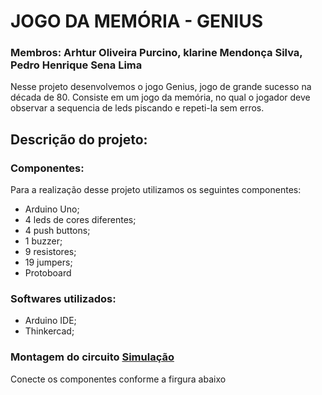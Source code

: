 # JOGO DA MEMÓRIA - GENIUS
   ### Membros: Arhtur Oliveira Purcino, klarine Mendonça Silva, Pedro Henrique Sena Lima
   Nesse projeto desenvolvemos o jogo Genius, jogo de grande sucesso na década de 80. Consiste em um jogo da memória, no qual o jogador deve observar a sequencia de leds piscando e repeti-la sem erros. 

## Descrição do projeto:
### Componentes:
   Para a realização desse projeto utilizamos os seguintes componentes:
   - Arduino Uno;
   - 4 leds de cores diferentes;
   - 4 push buttons;
   - 1 buzzer;
   - 9 resistores;
   - 19 jumpers;
   - Protoboard
### Softwares utilizados:
   - Arduino IDE;
   - Thinkercad;
### Montagem do circuito [Simulação](https://www.tinkercad.com/things/8TiDhaiXTgY-stunning-borwo/editel?sharecode=ec7bfpsGE1sXplnLPmfAaP4-AOo3FD9d2W1bEdCW9Pw)
   Conecte os componentes conforme a firgura abaixo

  

